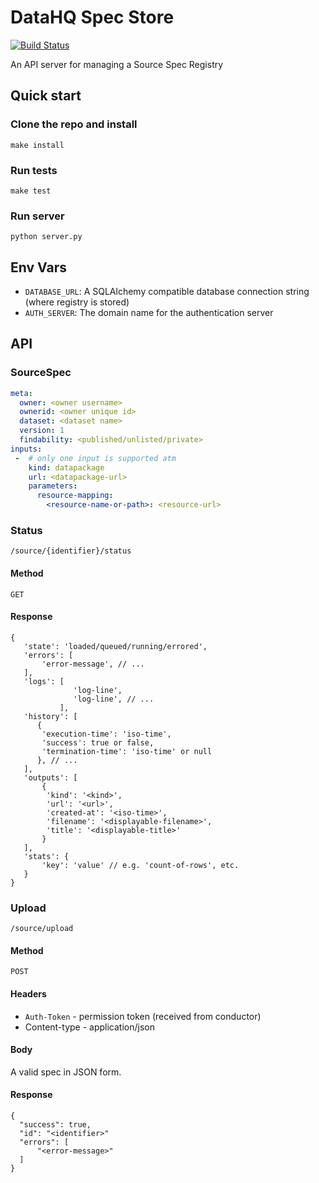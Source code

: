 # DataHQ Spec Store

[![Build Status](https://travis-ci.org/datahq/specstore.svg?branch=master)](https://travis-ci.org/datahq/specstore)

An API server for managing a Source Spec Registry 

## Quick start

### Clone the repo and install

`make install`

### Run tests

`make test`

### Run server

`python server.py`

## Env Vars
- `DATABASE_URL`: A SQLAlchemy compatible database connection string (where registry is stored) 
- `AUTH_SERVER`: The domain name for the authentication server 

## API

### SourceSpec

```yaml
meta:
  owner: <owner username>
  ownerid: <owner unique id>
  dataset: <dataset name>
  version: 1
  findability: <published/unlisted/private>
inputs:
 -  # only one input is supported atm
    kind: datapackage
    url: <datapackage-url>
    parameters:
      resource-mapping:
        <resource-name-or-path>: <resource-url>
```


### Status

`/source/{identifier}/status`

#### Method

`GET`

#### Response

```javascript=
{
   'state': 'loaded/queued/running/errored',
   'errors': [
       'error-message', // ...
   ],
   'logs': [
              'log-line', 
              'log-line', // ...
           ],
   'history': [
      {
       'execution-time': 'iso-time',
       'success': true or false,
       'termination-time': 'iso-time' or null
      }, // ...   
   ],
   'outputs': [
       {
        'kind': '<kind>', 
        'url': '<url>', 
        'created-at': '<iso-time>',
        'filename': '<displayable-filename>',
        'title': '<displayable-title>'
       }
   ],
   'stats': {
       'key': 'value' // e.g. 'count-of-rows', etc.
   }
}
```

### Upload 

`/source/upload`

#### Method

`POST`

#### Headers

* `Auth-Token` - permission token (received from conductor)
* Content-type - application/json

#### Body

A valid spec in JSON form.

#### Response

```javascript=
{
  "success": true,
  "id": "<identifier>"
  "errors": [
      "<error-message>"
  ]
}
```
